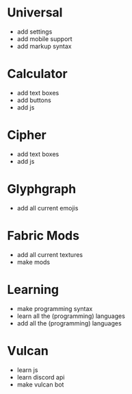 # Universal
- add settings
- add mobile support
- add markup syntax

# Calculator
- add text boxes
- add buttons
- add js

# Cipher
- add text boxes
- add js

# Glyphgraph
- add all current emojis

# Fabric Mods
- add all current textures
- make mods

# Learning
- make programming syntax
- learn all the (programming) languages
- add all the (programming) languages

# Vulcan
- learn js
- learn discord api
- make vulcan bot